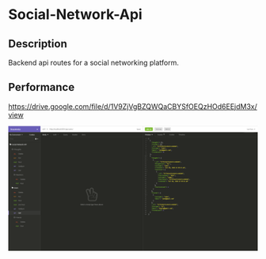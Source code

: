 # Social-Network-Api

## Description
Backend api routes for a social networking platform.

## Performance
https://drive.google.com/file/d/1V9ZjVgBZQWQaCBYSfOEQzHOd6EEjdM3x/view


![Social-Network-Api](./assets/images/Social-Network-Api.PNG)